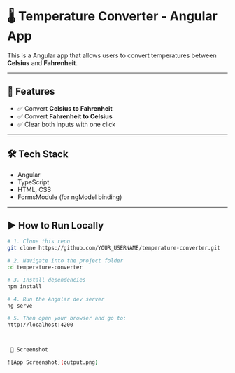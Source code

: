 # 🌡️ Temperature Converter - Angular App

This is a Angular app that allows users to convert temperatures between **Celsius** and **Fahrenheit**.

---

## 🚀 Features

- ✅ Convert **Celsius to Fahrenheit**
- ✅ Convert **Fahrenheit to Celsius**
- ✅ Clear both inputs with one click

---

## 🛠️ Tech Stack

- Angular
- TypeScript
- HTML, CSS
- FormsModule (for ngModel binding)

---

## ▶️ How to Run Locally

```bash
# 1. Clone this repo
git clone https://github.com/YOUR_USERNAME/temperature-converter.git

# 2. Navigate into the project folder
cd temperature-converter

# 3. Install dependencies
npm install

# 4. Run the Angular dev server
ng serve

# 5. Then open your browser and go to:
http://localhost:4200



 📸 Screenshot

![App Screenshot](output.png)





